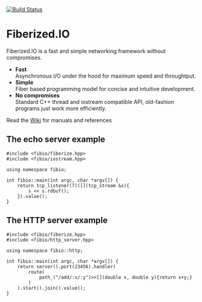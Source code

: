 [![Build Status](https://travis-ci.org/windoze/fibio.svg?branch=master)](https://travis-ci.org/windoze/fibio)

Fiberized.IO
============

Fiberized.IO is a fast and simple networking framework without compromises.

* <B>Fast</B><BR/>Asynchronous I/O under the hood for maximum speed and throughtput.
* <B>Simple</B><BR/>Fiber based programming model for concise and intuitive development.
* <B>No compromises</B><BR/>Standard C++ thread and iostream compatible API, old-fashion programs just work more efficiently.

Read the [Wiki](https://github.com/windoze/fibio/wiki) for manuals and references

The echo server example
-----------------------
```
#include <fibio/fiberize.hpp>
#include <fibio/iostream.hpp>
 
using namespace fibio;
 
int fibio::main(int argc, char *argv[]) {
    return tcp_listener(7)([](tcp_stream &s){
        s << s.rdbuf();
    }).value();
}
```


The HTTP server example
-----------------------
```
#include <fibio/fiberize.hpp>
#include <fibio/http_server.hpp>

using namespace fibio::http;
 
int fibio::main(int argc, char *argv[]) {
    return server().port(23456).handler(
        route(
            path_("/add/:x/:y")>>[](double x, double y){return x+y;}
        )
    ).start().join().value();
}
```
